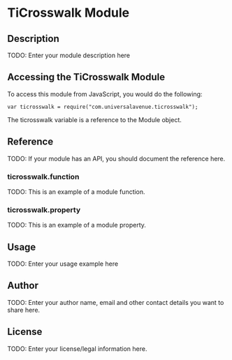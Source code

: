 # TiCrosswalk Module

## Description

TODO: Enter your module description here

## Accessing the TiCrosswalk Module

To access this module from JavaScript, you would do the following:

    var ticrosswalk = require("com.universalavenue.ticrosswalk");

The ticrosswalk variable is a reference to the Module object.

## Reference

TODO: If your module has an API, you should document
the reference here.

### ticrosswalk.function

TODO: This is an example of a module function.

### ticrosswalk.property

TODO: This is an example of a module property.

## Usage

TODO: Enter your usage example here

## Author

TODO: Enter your author name, email and other contact
details you want to share here.

## License

TODO: Enter your license/legal information here.
